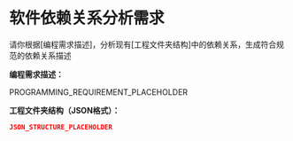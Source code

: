 # 软件依赖关系分析需求

请你根据[编程需求描述]，分析现有[工程文件夹结构]中的依赖关系，生成符合规范的依赖关系描述

**编程需求描述：**

PROGRAMMING_REQUIREMENT_PLACEHOLDER

**工程文件夹结构（JSON格式）：**

```json
JSON_STRUCTURE_PLACEHOLDER
```
